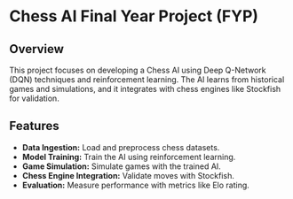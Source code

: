 # Chess AI Final Year Project (FYP)

## Overview
This project focuses on developing a Chess AI using Deep Q-Network (DQN) techniques and reinforcement learning. The AI learns from historical games and simulations, and it integrates with chess engines like Stockfish for validation.

## Features
- **Data Ingestion:** Load and preprocess chess datasets.
- **Model Training:** Train the AI using reinforcement learning.
- **Game Simulation:** Simulate games with the trained AI.
- **Chess Engine Integration:** Validate moves with Stockfish.
- **Evaluation:** Measure performance with metrics like Elo rating.
